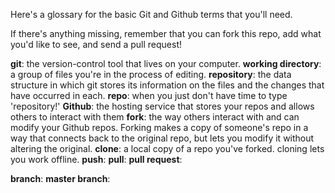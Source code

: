 Here's a glossary for the basic Git and Github terms that you'll need. 

If there's anything missing, remember that you can fork this repo, add what you'd like to see, and send a pull request!


**git**: the version-control tool that lives on your computer. 
**working directory**: a group of files you're in the process of editing.
**repository**: the data structure in which git stores its information on the files and the changes that have occurred in each.
**repo**: when you just don't have time to type 'repository!'
**Github**: the hosting service that stores your repos and allows others to interact with them
**fork**: the way others interact with and can modify your Github repos. Forking makes a copy of someone's repo in a way that connects back to the original repo, but lets you modify it without altering the original.
**clone**: a local copy of a repo you've forked. cloning lets you work offline. 
**push**:
**pull**:
**pull request**:

**branch**:
**master branch**: